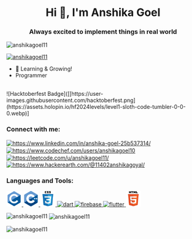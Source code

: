 
<h1 align="center">Hi 👋, I'm Anshika Goel</h1>
<h3 align="center">Always excited to implement things in real world</h3>

<p align="left"> <img src="https://komarev.com/ghpvc/?username=anshikagoel11&label=Profile%20views&color=0e75b6&style=flat" alt="anshikagoel11" /> </p>

<p align="left"> <a href="https://github.com/ryo-ma/github-profile-trophy"><img src="https://github-profile-trophy.vercel.app/?username=anshikagoel11" alt="anshikagoel11" /></a> </p>

- 🌱 Learning & Growing!
- Programmer
 <br>
![Hacktoberfest Badge]([[https://user-images.githubusercontent.com/hacktoberfest.png](https://assets.holopin.io/hf2024levels/level1-sloth-code-tumbler-0-0-0.webp)]

<h3 align="left">Connect with me:</h3>
<p align="left">
<a href="https://www.linkedin.com/in/anshika-goel-25b537314/" target="blank"><img align="center" src="https://raw.githubusercontent.com/rahuldkjain/github-profile-readme-generator/master/src/images/icons/Social/linked-in-alt.svg" alt="https://www.linkedin.com/in/anshika-goel-25b537314/" height="30" width="40" /></a>
<a href="https://www.codechef.com/users/anshikagoel10" target="blank"><img align="center" src="https://cdn.jsdelivr.net/npm/simple-icons@3.1.0/icons/codechef.svg" alt="https://www.codechef.com/users/anshikagoel10" height="30" width="40" /></a>
<a href="https://leetcode.com/u/AnshikaGoel11/" target="blank"><img align="center" src="https://raw.githubusercontent.com/rahuldkjain/github-profile-readme-generator/master/src/images/icons/Social/leet-code.svg" alt="https://leetcode.com/u/anshikagoel11/" height="30" width="40" /></a>
<a href="https://www.hackerearth.com/https://www.hackerearth.com/@11402anshikagoyal/" target="blank"><img align="center" src="https://raw.githubusercontent.com/rahuldkjain/github-profile-readme-generator/master/src/images/icons/Social/hackerearth.svg" alt="https://www.hackerearth.com/@11402anshikagoyal/" height="30" width="40" /></a>
</p>

<h3 align="left">Languages and Tools:</h3>
<p align="left"> <a href="https://www.cprogramming.com/" target="_blank" rel="noreferrer"> <img src="https://raw.githubusercontent.com/devicons/devicon/master/icons/c/c-original.svg" alt="c" width="40" height="40"/> </a> <a href="https://www.w3schools.com/cpp/" target="_blank" rel="noreferrer"> <img src="https://raw.githubusercontent.com/devicons/devicon/master/icons/cplusplus/cplusplus-original.svg" alt="cplusplus" width="40" height="40"/> </a> <a href="https://www.w3schools.com/css/" target="_blank" rel="noreferrer"> <img src="https://raw.githubusercontent.com/devicons/devicon/master/icons/css3/css3-original-wordmark.svg" alt="css3" width="40" height="40"/> </a> <a href="https://dart.dev" target="_blank" rel="noreferrer"> <img src="https://www.vectorlogo.zone/logos/dartlang/dartlang-icon.svg" alt="dart" width="40" height="40"/> </a> <a href="https://firebase.google.com/" target="_blank" rel="noreferrer"> <img src="https://www.vectorlogo.zone/logos/firebase/firebase-icon.svg" alt="firebase" width="40" height="40"/> </a> <a href="https://flutter.dev" target="_blank" rel="noreferrer"> <img src="https://www.vectorlogo.zone/logos/flutterio/flutterio-icon.svg" alt="flutter" width="40" height="40"/> </a> <a href="https://www.w3.org/html/" target="_blank" rel="noreferrer"> <img src="https://raw.githubusercontent.com/devicons/devicon/master/icons/html5/html5-original-wordmark.svg" alt="html5" width="40" height="40"/> </a> </p>

<p><img align="left" src="https://github-readme-stats.vercel.app/api/top-langs?username=anshikagoel11&show_icons=true&locale=en&layout=compact" alt="anshikagoel11" /></p>

<p>&nbsp;<img align="center" src="https://github-readme-stats.vercel.app/api?username=anshikagoel11&show_icons=true&locale=en" alt="anshikagoel11" /></p>

<p><img align="center" src="https://github-readme-streak-stats.herokuapp.com/?user=anshikagoel11&" alt="anshikagoel11" /></p>
